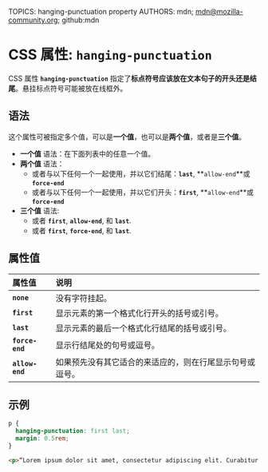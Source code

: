 TOPICS: hanging-punctuation property
AUTHORS: mdn; mdn@mozilla-community.org; github:mdn

# CSS 属性: `hanging-punctuation`

CSS 属性 **`hanging-punctuation`** 指定了**标点符号应该放在文本句子的开头还是结尾**。悬挂标点符号可能被放在线框外。

## 语法

这个属性可被指定多个值，可以是**一个值**，也可以是**两个值**，或者是**三个值**。

- **一个值** 语法：在下面列表中的任意一个值。
- **两个值** 语法：
    - 或者与以下任何一个一起使用，并以它们结尾：**`last`**, **`allow-end`**或 **`force-end`**
    - 或者与以下任何一个一起使用，并以它们开头：**`first`**, **`allow-end`**或 **`force-end`**
- **三个值** 语法:
    - 或者 **`first`**, **`allow-end`**, 和 **`last`**.
    - 或者 **`first`**, **`force-end`**, 和 **`last`**.

## 属性值

| 属性值 | 说明 |
| :--- | :--- |
| **`none`** | 没有字符挂起。 |
| **`first`** | 显示元素的第一个格式化行开头的括号或引号。|
| **`last`** | 显示元素的最后一个格式化行结尾的括号或引号。|
| **`force-end`** | 显示行结尾处的句号或逗号。|
| **`allow-end`** | 如果预先没有其它适合的来适应的，则在行尾显示句号或逗号。|

## 示例

```css
p {
  hanging-punctuation: first last;
  margin: 0.5rem;
}
```

```html
<p>“Lorem ipsum dolor sit amet, consectetur adipiscing elit. Curabitur dignissim nunc mauris, et sollicitudin est scelerisque sed. Praesent laoreet tortor massa, sit amet vulputate nulla pharetra ut.”</p>
```

